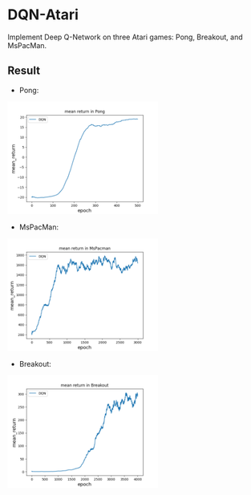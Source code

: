 # DQN-Atari
Implement Deep Q-Network on three Atari games: Pong, Breakout, and MsPacMan.

## Result
- Pong:  
<img src='pic/DQN_Pong.png' width='300'/>
  
- MsPacMan:  
<img src='pic/DQN_MsPacman.png' width='300'/>

- Breakout:  
<img src='pic/DQN_Breakout.png' width='300'/>   
